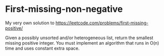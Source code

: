 # First-missing-non-negative
My very own solution to https://leetcode.com/problems/first-missing-positive/

Given a possibly unsorted and/or heterogeneous list, return the smallest missing positive integer.
You must implement an algorithm that runs in O(n) time and uses constant extra space.

 
